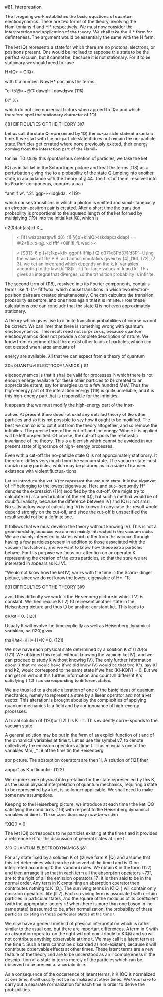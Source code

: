 #81. Interpretation

The foregoing work establishes the basic equations of quantum
electrodynamics. There are two forms of the theory, involving the
Hamiltonians H and H * respectively. We must now.consider the
interpretation and application of the theory. We shall take the H *
form for deﬁniteness. The argument would be essentially the same
with the H form.

The ket IQ) represents a state for which there are no photons,
electrons, or positrons present. One would be inclined to suppose this
state to be the perfect vacuum, but it cannot be, because it is not
stationary. For it to be stationary we should need to have

H*IQ> = CIQ>

with C a number. Now H* contains the terms

"el \5*l@<~@"¢* dawqhill  dawdgwa (118)

lX"-X’\

which do not give numerical factors when applied to |Q> and which
therefore spoil the stationary character of 1Q).

§81 DIFFICULTIES OF THE THEORY 307

Let us call the state Q represented by 1Q) the no-particle state at
a certain time. If we start with the no-particle state it does not remain
the no-particle state. Particles get created where none previously
existed, their energy coming from the interaction part of the Hamil-

tonian.
T0 study this spontaneous creation of particles, we take the ket

IQ) as initial ket in the Schrodinger picture and treat the terms (118)
as a perturbation giving rise to a probability of the state Q jumping
into another state, in accordance with the theory of § 44. The ﬁrst of
them, resolved into its Fourier components, contains a part

“amt If w’. ".21. ggp-i-kiidgkda . <119>

which causes transitions in which a photon is emitted and simul-
taneously an electron-positron pair is created. After a short time
the transition probability is proportional to the squared length of the
ket formed by multiplying (119) into the initial ket IQ), which is

e2(&r)ab(as)cd X _
>< [If] wrizpaaztpwﬁ d8}. :1)’§§p'+k’hlQ>dskdapdakidap!
== @2<&.>.b<@.>.d ffff <Qliﬁlﬂ_fi. wad ><

>< [$313, €:p']+[c1kp+kﬁ> ggpﬁf-lfﬁlp l Q) d37¢d3Pd37¢'d3P'-
Using the values of the P.B. and anticommutators given by (4), (16),
(72), (7 3), we get an integrand which depends on the k, k' variables
according to the law [k|"18(k--k’) for large values of k and k'. This
gives an integral that diverges, so the transition probability is inﬁnite.

The second term of (118), resolved into its Fourier components,
contains terms like ‘f;  L’:- ﬁﬂfwp», which cause transitions in which
two electron-positron pairs are created simultaneously. One can
calculate the transition probability as before, and one ﬁnds again
that it is inﬁnite. From these calculations one can conclude that the
state Q is not even approximately stationary.

A theory which gives rise to inﬁnite transition probabilities of
course cannot be correct. We can infer that there is something wrong
with quantum electrodynamics. This result need not surprise us,
because quantum electrodynamics does not provide a complete
description of nature. We know from experiment that there exist
other kinds of particles, which can get created when large amounts of

energy are available. All that we can expect from a theory of quantum

30s QUANTUM ELECTRODYNAMICS § 81

electrodynamics is that it shall be valid for processes in which there
is not enough energy available for these other particles to be created
to an appreciable extent, say for energies up to a few hundred MeV.
Thus the high-energy part of the interaction energy (118) is quite
unreliable, and it is this high-energy part that is responsible for the
infinities.

It appears that we must modify the high-energy part of the inter-

action. At present there does not exist any detailed theory of the other
particles and so it is not possible to say how it ought to be modiﬁed.
The best we can do is to cut it out from the theory altogether, and so
remove the infinities. The precise form of the cut-off and the energy
‘Where it is applied will be left unspecified. Of course, the cut-off
spoils the relativistic invariance of the theory. This is a blemish
which cannot be avoided in our present state of ignorance of high-
energy processes.

Even with a cut-off the no-particle state Q is not approximately
stationary. It therefore-differs very much from the vacuum state.
The vacuum state must contain many particles, which may be
pictured as in a state of transient existence with violent ﬂuctua-
tions.

Let us introduce the ket IV) to represent the vacuum state. It is
the'eigenket of H* belonging to the lowest eigenvalue. Here and sub-
sequently H* denotes the expression (114) modified by the cut-off.
One might try to calculate IV) as a perturbation of the ket IQ), but
such a method would be of doubtful validity, because the difference
between IV) and IQ) is not small. No satisfactory way of calculating
IV) is known. In any case the result would depend strongly on the
cut-off, and since the cut-off is unspecified the result would not be a
definite one.

It follows that we must develop the theory without knowing IV).
This is not a great hardship, because we are not mainly interested in
the vacuum state. We are mainly interested in states which differ
from the vacuum through having a few particles present in addition
to those associated with the vacuum ﬂuctuations, and we want to
know how these extra particles behave. For this purpose we focus our
attention on an operator K representing the creation of the extra
particles, so that the state we are interested in appears as KJ V).

"We do not know how the ket IV) varies with the time in the Schro-
dinger picture, since we do not know the lowest eigenvalue of H*. ‘To

§31 DIFFICULTIES OF THE THEORY 309

avoid this difficulty we work in the Heisenberg picture in which I V) is
constant. We then require K I V) t0 represent another state in the
Heisenberg picture and thus t0 be another constant ket. This leads to

dK/dt = 0. (120)

Usually K will involve the time explicitly as well as Heisenberg
dynamical variables, so (120)gives

thaK/at-I-KH*-H*K = 0. (121)

We now have each physical state determined by a solution K of
(120)or (121). We obtained this result without knowing the vacuum
ket IV), and we can proceed to study K without knowing IV). The
only further information about K that we would have if we did know
IV) would be that two K's, say K1 and K2, would correspond to the
same state if we had (Kl-KQIV) = 0. But we can get on without
this further information and count all different K's satisfying ( 121 )
as corresponding to different states.

We are thus led to a drastic alteration of one of the basic ideas of
quantum mechanics, namely to represent a state by a linear operator and
not a ket vector. This alteration is brought about by the complexities
of applying quantum mechanics to a ﬁeld and by our ignorance of
high-energy processes.

A trivial solution of (120)or (121 ) is K = 1. This evidently corre-
sponds to the vacuum state.

A general solution may be put in the form of an explicit function of
t and of the dynamical variables at time t. Let us use the symbol v7,
to denote collectively the emission operators at time t. Thus m
equals one of the variables Mm, _* :9 at the time tin the Heisenberg

apr
picture. The absorption operators are then 1i, A solution of (121)then

appga“ as K = flinunﬁd- (122)

We require some physical interpretation for the state represented by
this K, as the usual physical interpretation of quantum mechanics,
requiring a state to be represented by a ket, is no longer applicable.
We shall need to make some new assumptions.

Keeping to the Heisenberg picture, we introduce at each time t the
ket IQQ satisfying the conditions (116) with respect to the Heisenberg
dynamical variables at time t. These conditions may now be written

“XIQO = 0-

The ket IQI) corresponds to no particles existing at the time t and it
provides a reference ket for the discussion of general states at time t.

310 QUANTUM ELECTRODYNAMICS §81

For any state fixed by a solution K of (l2l)we form K |Q,) and
assume that this ket determines what can be observed at the time t and is
t0 be interpreted according t0 the standard rules. We obtain K in the
form (122) and then arrange it so that in each term all the absorption
operators ~73", are to the right of all the emission operators 17,. It is then
said to be in the normal order. Any term in K containing an absorption
operator then contributes nothing to K |Q,). The surviving terms in
K] Q, ) will contain only emission operators, like (ll 7). Each surviving
term is associated with certain particles in particular states, and the
square of the modulus of its coefficient (with the appropriate factors
n ! when there is more than one boson in the same state) is assumed to
be, after normalization, the probability of these particles existing in
these particular states at the time t.

We now have a general method of physical interpretation which is
rather similar to the usual one, but there are important differences.
A term in K with an absorption operator on the right will not con-
tribute to KIQQ and so will not contribute anything observable at
time t. We may call it a latent term at the time t. Such a term cannot
be discarded as non-existent, because it will contribute observable
effects at other times. These latent terms are a new feature of the
theory and are to be understood as an incompleteness in the descrip-
tion of a state in terms merely of the particles which can be observed
to be present at a certain time.

As a consequence of the occurrence of latent terms, if K IQQ is
normalized at one time, it will usually not be normalized at other times.
We thus have to carry out a separate normalization for each time in
order to derive the probabilities.
